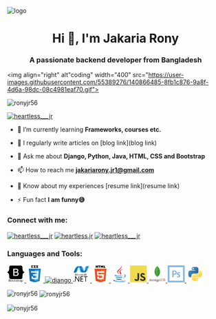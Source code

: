 ![logo](https://github.com/ronyjr56/ronyjr56/blob/main/6106991%20coy.jpg)



<h1 align="center">Hi 👋, I'm Jakaria Rony</h1>
<h3 align="center">A passionate backend developer from Bangladesh</h3>

<img align="right" alt"coding" width="400" src="https://user-images.githubusercontent.com/55389276/140866485-8fb1c876-9a8f-4d6a-98dc-08c4981eaf70.gif">

<p align="left"> <img src="https://komarev.com/ghpvc/?username=ronyjr56&label=Profile%20views&color=0e75b6&style=flat" alt="ronyjr56" /> </p>

<p align="left"> <a href="https://twitter.com/heartless___jr" target="blank"><img src="https://img.shields.io/twitter/follow/heartless___jr?logo=twitter&style=for-the-badge" alt="heartless___jr" /></a> </p>

- 🌱 I’m currently learning **Frameworks, courses etc.**

- 📝 I regularly write articles on [blog link](blog link)

- 💬 Ask me about **Django, Python, Java, HTML, CSS and Bootstrap**

- 📫 How to reach me **jakariarony.jr1@gmail.com**

- 📄 Know about my experiences [resume link](resume link)

- ⚡ Fun fact **I am funny😅**

<h3 align="left">Connect with me:</h3>
<p align="left">
<a href="https://twitter.com/heartless___jr" target="blank"><img align="center" src="https://raw.githubusercontent.com/rahuldkjain/github-profile-readme-generator/master/src/images/icons/Social/twitter.svg" alt="heartless___jr" height="30" width="40" /></a>
<a href="https://fb.com/heartless.jr" target="blank"><img align="center" src="https://raw.githubusercontent.com/rahuldkjain/github-profile-readme-generator/master/src/images/icons/Social/facebook.svg" alt="heartless.jr" height="30" width="40" /></a>
<a href="https://instagram.com/heartless___jr" target="blank"><img align="center" src="https://raw.githubusercontent.com/rahuldkjain/github-profile-readme-generator/master/src/images/icons/Social/instagram.svg" alt="heartless___jr" height="30" width="40" /></a>
</p>

<h3 align="left">Languages and Tools:</h3>
<p align="left"> <a href="https://getbootstrap.com" target="_blank" rel="noreferrer"> <img src="https://raw.githubusercontent.com/devicons/devicon/master/icons/bootstrap/bootstrap-plain-wordmark.svg" alt="bootstrap" width="40" height="40"/> </a> <a href="https://www.w3schools.com/css/" target="_blank" rel="noreferrer"> <img src="https://raw.githubusercontent.com/devicons/devicon/master/icons/css3/css3-original-wordmark.svg" alt="css3" width="40" height="40"/> </a> <a href="https://www.djangoproject.com/" target="_blank" rel="noreferrer"> <img src="https://cdn.worldvectorlogo.com/logos/django.svg" alt="django" width="40" height="40"/> </a> <a href="https://dotnet.microsoft.com/" target="_blank" rel="noreferrer"> <img src="https://raw.githubusercontent.com/devicons/devicon/master/icons/dot-net/dot-net-original-wordmark.svg" alt="dotnet" width="40" height="40"/> </a> <a href="https://www.w3.org/html/" target="_blank" rel="noreferrer"> <img src="https://raw.githubusercontent.com/devicons/devicon/master/icons/html5/html5-original-wordmark.svg" alt="html5" width="40" height="40"/> </a> <a href="https://www.java.com" target="_blank" rel="noreferrer"> <img src="https://raw.githubusercontent.com/devicons/devicon/master/icons/java/java-original.svg" alt="java" width="40" height="40"/> </a> <a href="https://developer.mozilla.org/en-US/docs/Web/JavaScript" target="_blank" rel="noreferrer"> <img src="https://raw.githubusercontent.com/devicons/devicon/master/icons/javascript/javascript-original.svg" alt="javascript" width="40" height="40"/> </a> <a href="https://www.mongodb.com/" target="_blank" rel="noreferrer"> <img src="https://raw.githubusercontent.com/devicons/devicon/master/icons/mongodb/mongodb-original-wordmark.svg" alt="mongodb" width="40" height="40"/> </a> <a href="https://www.photoshop.com/en" target="_blank" rel="noreferrer"> <img src="https://raw.githubusercontent.com/devicons/devicon/master/icons/photoshop/photoshop-line.svg" alt="photoshop" width="40" height="40"/> </a> <a href="https://www.python.org" target="_blank" rel="noreferrer"> <img src="https://raw.githubusercontent.com/devicons/devicon/master/icons/python/python-original.svg" alt="python" width="40" height="40"/> </a> </p>

<p><img align="left" src="https://github-readme-stats.vercel.app/api/top-langs?username=ronyjr56&show_icons=true&locale=en&layout=compact" alt="ronyjr56" /></p>

<p>&nbsp;<img align="center" src="https://github-readme-stats.vercel.app/api?username=ronyjr56&show_icons=true&locale=en" alt="ronyjr56" /></p>

<p><img align="center" src="https://github-readme-streak-stats.herokuapp.com/?user=ronyjr56&" alt="ronyjr56" /></p>
